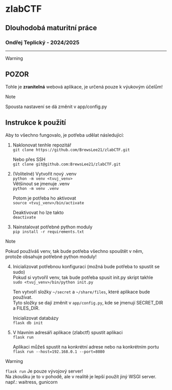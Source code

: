 # zlabCTF

## Dlouhodobá maturitní práce

### Ondřej Teplický - 2024/2025

---

> [!WARNING]
> ## POZOR
> Tohle je **zranitelná** webová aplikace, je určená pouze k výukovým účelům!

> [!NOTE]
> Spousta nastavení se dá změnit v app/config.py
 
## Instrukce k použití

Aby to všechno fungovalo, je potřeba udělat následující:

1. Naklonovat tenhle repozitář\
	```git clone https://github.com/BrewsLee21/zlabCTF.git```

	Nebo přes SSH\
	```git clone git@github.com:BrewsLee21/zlabCTF.git```

2. (Volitelné) Vytvořit nový .venv\
	```python -m venv <tvuj_venv>```\
	Většinout se jmenuje .venv\
	```python -m venv .venv```
	
	Potom je potřeba ho aktivovat\
	```source <tvuj_venv>/bin/activate```

	Deaktivovat ho lze takto\
	```deactivate```

3. Nainstalovat potřebné python moduly\
	```pip install -r requirements.txt```

> [!NOTE]
> Pokud používáš venv, tak bude potřeba všechno spouštět v něm, \
> protože obsahuje potřebné python moduly!

4. Inicializovat potřebnou konfiguraci (možná bude potřeba to spustit se sudo)\
	Pokud si vytvořil venv, tak bude potřeba spusit init.py skript takhle\
	```sudo <tvuj_venv>/bin/python init.py```

	Ten vytvoří složky ```~/secret``` a ```~/share/files```, které aplikace bude používat. \
	Tyto složky se dají změnit v ```app/config.py```, kde se jmenují SECRET_DIR a FILES_DIR.
	
	Inicializovat databázy\
	```flask db init```

5. V hlavním adresáři aplikace (zlabctf) spustit aplikaci\
	```flask run```

	Aplikaci můžeš spustit na konkrétní adrese nebo na konkrétním portu\
	```flask run --host=192.168.0.1 --port=8080```

> [!WARNING]
> ```flask run``` Je pouze vývojový server! \
> Na zkoušku je to v pohodě, ale v realitě je lepší použít jiný WSGI server. např.: waitress, gunicorn
	
